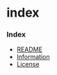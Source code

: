 # index

### Index <a href="#index" id="index"></a>

* [README](https://dem-network-corporation.github.io/Recycling/Interactive-Content/README.html)
* [Information](https://dem-network-corporation.github.io/Recycling/Interactive-Content/Information.html)
* [License](https://dem-network-corporation.github.io/Recycling/Interactive-Content/license.html)
